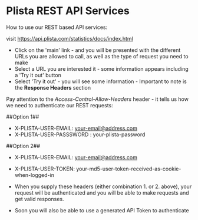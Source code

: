 Plista REST API Services
========================

How to use our REST based API services:

visit https://api.plista.com/statistics/docs/index.html

  * Click on the 'main' link - and you will be presented with the different URLs you are allowed to call, as well as the type of request you need to make
  * Select a URL you are interested it - some information appears including a 'Try it out' button
  * Select 'Try it out' - you will see some information - Important to note is the **Response Headers** section

  Pay attention to the *Access-Control-Allow-Headers* header - it tells us how we need to authenticate our REST requests:

  ##Option 1## 
  * X-PLISTA-USER-EMAIL: your-email@address.com
  * X-PLISTA-USER-PASSSWORD : your-plista-password

  ##Option 2##
  * X-PLISTA-USER-EMAIL: your-email@address.com
  * X-PLISTA-USER-TOKEN: your-md5-user-token-received-as-cookie-when-logged-in

  * When you supply these headers (either combination 1. or 2. above), your request will be authenticated and you will be able to make requests and get valid responses.
  * Soon you will also be able to use a generated API Token to authenticate
